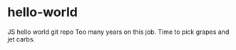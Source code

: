 # hello-world
JS hello world git repo
Too many years on this job. Time to pick grapes and jet carbs.
